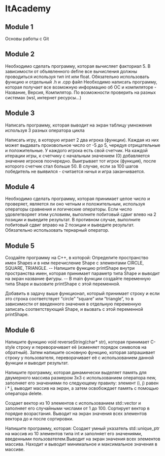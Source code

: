 # ItAcademy

Module 1
---
Основы работы с Git


Module 2
---
Необходимо сделать программу, которая вычисляет факториал 5. В зависимости от объявленного define все вычисления должны проводиться используя тип int или float. Обязательно использовать функцию и отдельный .h и .cpp файл
Необходимо написать программу, которая получает все возможную информацию об ОС и компиляторе - Название, Версия, Компилятор. По возможности проверить на разных системах (wsl, интернет ресурсы…)


Module 3
---
Написать программу, которая выводит на экран таблицу умножения используя 3 разных оператора цикла

Написать игру, в которую играет 2 два игрока (функции). Каждая из них может выдавать произвольное число от -5 до 5, чередуя отрицательные и положительные. У каждого игрока есть свой счетчик. На каждой итерации игры, к счетчику с начальным значением (0) добавляется значение игроков поочередно. Выигрывает тот игрок (функция), после которого счетчик стал больше 50. В случае, если за 100 шагов победитель не выявился - считается ничья и игра заканчивается.


Module 4
---
Необходимо сделать программу, которая принимает целое число и проверяет, является ли оно четным и положительным, используя операторы сравнения и логические операторы. Если число удовлетворяет этим условиям, выполните побитовый сдвиг влево на 2 позиции и выведите результат. В противном случае, выполните побитовый сдвиг вправо на 2 позиции и выведите результат. Обязательно использовать тернарный оператор.


Module 5
---
Создайте программу на C++, в которой:
Определите пространство имен Shapes и в нем перечисление Shape с элементами CIRCLE, SQUARE, TRIANGLE.
-- Напишите функцию printShape внутри пространства имен, которая принимает параметр типа Shape и выводит на экран название фигуры.
-- В main функции создайте переменную типа Shape и вызовите printShape с этой переменной.

Добавить в задачу выше функционал, который принимает строку и если это строка соответствует “circle” “square” или “triangle”, то в зависимости от введенного значения в отдельную переменную записать соответствующий Shape, и вызвать с этой переменной printShape.


Module 6
---
Напишите функцию void reverseString(char* str), которая принимает C-style
строку и переворачивает её (изменяет порядок символов на обратный). Затем напишите основную функцию, которая запрашивает строку у пользователя, переворачивает её с использованием данной функции и выводит результат.

Напишите программу, которая динамически выделяет память для двумерного массива размером 3x3 с использованием оператора new, заполняет его значениями по следующему правилу: элемент (i, j) равен i * j, выводит массив на экран, а затем освобождает память с помощью оператора delete.

Создает вектор из 10 элементов с использованием std::vector и заполняет его случайными числами от 1 до 100. Сортирует вектор в порядке возрастания. Выводит на экран значения всех элементов вектора до и после сортировки.

Напишите программу, которая: Создает умный указатель std::unique_ptr на массив из 10 элементов типа int и заполняет его значениями, введенными пользователем.Выводит на экран значения всех элементов массива. Находит и выводит минимальное и максимальное значения в массиве.
